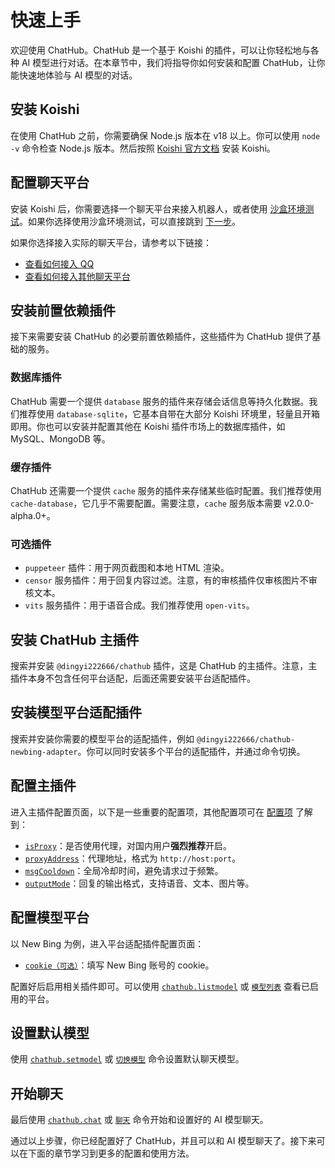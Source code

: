 # 快速上手

欢迎使用 ChatHub。ChatHub 是一个基于 Koishi 的插件，可以让你轻松地与各种 AI 模型进行对话。在本章节中，我们将指导你如何安装和配置 ChatHub，让你能快速地体验与 AI 模型的对话。

## 安装 Koishi

在使用 ChatHub 之前，你需要确保 Node.js 版本在 v18 以上。你可以使用 `node -v` 命令检查 Node.js 版本。然后按照 [Koishi 官方文档](https://koishi.chat/zh-CN/) 安装 Koishi。

## 配置聊天平台

安装 Koishi 后，你需要选择一个聊天平台来接入机器人，或者使用 [沙盒环境测试](https://koishi.chat/zh-CN/manual/console/sandbox.html)。如果你选择使用沙盒环境测试，可以直接跳到 [下一步](/guide/getting-started.html#安装前置依赖插件)。

如果你选择接入实际的聊天平台，请参考以下链接：

- [查看如何接入 QQ](https://forum.koishi.xyz/t/topic/2502/1)
- [查看如何接入其他聊天平台](https://koishi.chat/zh-CN/manual/console/adapter.html)

## 安装前置依赖插件

接下来需要安装 ChatHub 的必要前置依赖插件，这些插件为 ChatHub 提供了基础的服务。

### 数据库插件

ChatHub 需要一个提供 `database` 服务的插件来存储会话信息等持久化数据。我们推荐使用 `database-sqlite`，它基本自带在大部分 Koishi 环境里，轻量且开箱即用。你也可以安装并配置其他在 Koishi 插件市场上的数据库插件，如 MySQL、MongoDB 等。

### 缓存插件

ChatHub 还需要一个提供 `cache` 服务的插件来存储某些临时配置。我们推荐使用 `cache-database`，它几乎不需要配置。需要注意，`cache` 服务版本需要 v2.0.0-alpha.0+。

### 可选插件

- `puppeteer` 插件：用于网页截图和本地 HTML 渲染。
- `censor` 服务插件：用于回复内容过滤。注意，有的审核插件仅审核图片不审核文本。
- `vits` 服务插件：用于语音合成。我们推荐使用 `open-vits`。

## 安装 ChatHub 主插件

搜索并安装 `@dingyi222666/chathub` 插件，这是 ChatHub 的主插件。注意，主插件本身不包含任何平台适配，后面还需要安装平台适配插件。

## 安装模型平台适配插件

搜索并安装你需要的模型平台的适配插件，例如 `@dingyi222666/chathub-newbing-adapter`。你可以同时安装多个平台的适配插件，并通过命令切换。

## 配置主插件

进入主插件配置页面，以下是一些重要的配置项，其他配置项可在 [配置项](/guide/useful-configurations) 了解到：

- [`isProxy`](/guide/useful-configurations#代理设置)：是否使用代理，对国内用户**强烈推荐**开启。
- [`proxyAddress`](/guide/useful-configurations#代理设置)：代理地址，格式为 `http://host:port`。
- [`msgCooldown`](/guide/useful-configurations#回复选项)：全局冷却时间，避免请求过于频繁。
- [`outputMode`](/guide/useful-configurations#回复选项)：回复的输出格式，支持语音、文本、图片等。

## 配置模型平台

以 New Bing 为例，进入平台适配插件配置页面：

- [`cookie（可选）`](/guide/configure-model-platform/bing-chat.html#请求设置)：填写 New Bing 账号的 cookie。

配置好后启用相关插件即可。可以使用 [`chathub.listmodel`](/guide/useful-commands#模型列表) 或 [`模型列表`](/guide/useful-commands#模型列表) 查看已启用的平台。

## 设置默认模型

使用 [`chathub.setmodel`](/guide/useful-commands#设置模型) 或 [`切换模型`](/guide/useful-commands#设置模型) 命令设置默认聊天模型。

## 开始聊天

最后使用 [`chathub.chat`](/guide/useful-commands#模型对话) 或 [`聊天`](/guide/useful-commands#模型对话) 命令开始和设置好的 AI 模型聊天。

通过以上步骤，你已经配置好了 ChatHub，并且可以和 AI 模型聊天了。接下来可以在下面的章节学习到更多的配置和使用方法。
